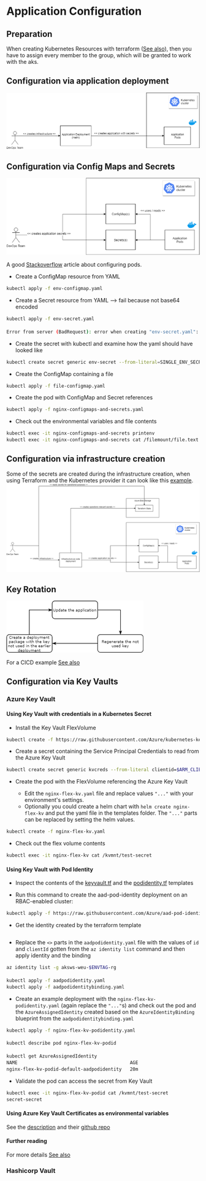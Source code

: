 # Application Configuration

## Preparation

When creating Kubernetes Resources with terraform ([See also](../terraform/README.md)), then you have to assign every member to the group, which will be granted to work with the aks.

## Configuration via application deployment

![Application Deployment](KubernetesApplicationDeployment.png "Application Deployment")

## Configuration via Config Maps and Secrets

![ConfigMaps and Secrets](KubernetesResourcesDeployment.png "ConfigMaps and Secrets")

A good [Stackoverflow](https://stackoverflow.com/questions/33478555/kubernetes-equivalent-of-env-file-in-docker) article about configuring pods.

* Create a ConfigMap resource from YAML

```bash
kubectl apply -f env-configmap.yaml
```
* Create a Secret resource from YAML --> fail because not base64 encoded

```bash
kubectl apply -f env-secret.yaml

Error from server (BadRequest): error when creating "env-secret.yaml": Secret in version "v1" cannot be handled as a Secret: v1.Secret.ObjectMeta: v1.ObjectMeta.TypeMeta: Kind: Data: decode base64: illegal base64 data at input byte 3, error found in #10 byte of ...|nv secret"},"kind":"|..., bigger context ...|:"v1","data":{"SINGLE_ENV_SECRET_KEY":"env secret"},"kind":"Secret","metadata":{"annotations":{"kube|...
```

* Create the secret with kubectl and examine how the yaml should have looked like

```bash
kubectl create secret generic env-secret --from-literal=SINGLE_ENV_SECRET_KEY="env secret" -o yaml
```

* Create the ConfigMap containing a file

```bash
kubectl apply -f file-configmap.yaml
```

* Create the pod with ConfigMap and Secret references

```bash
kubectl apply -f nginx-configmaps-and-secrets.yaml
```

* Check out the environmental variables and file contents

```bash
kubectl exec -it nginx-configmaps-and-secrets printenv
kubectl exec -it nginx-configmaps-and-secrets cat /filemount/file.text
```

## Configuration via infrastructure creation

Some of the secrets are created during the infrastructure creation, when using Terraform and the Kubernetes provider it can look like this [example](../terraform/kubernetes.tf).
![Infrastructure Creation](KubernetesConfigurationScenarios.png "Infrastructure Creation")

## Key Rotation

![Key Rotation](KeyRotation.png "Key Rotation")

For a CICD example [See also](https://blog.kloud.com.au/2018/09/19/automatic-key-rotation-for-azure-services/)

## Configuration via Key Vaults

### Azure Key Vault

#### Using Key Vault with credentials in a Kubernetes Secret
* Install the Key Vault FlexVolume
```bash
kubectl create -f https://raw.githubusercontent.com/Azure/kubernetes-keyvault-flexvol/master/deployment/kv-flexvol-installer.yaml
```

* Create a secret containing the Service Principal Credentials to read from the Azure Key Vault

```bash
kubectl create secret generic kvcreds --from-literal clientid=$ARM_CLIENT_ID --from-literal clientsecret=$ARM_CLIENT_SECRET --type=azure/kv
```

* Create the pod with the FlexVolume referencing the Azure Key Vault

  * Edit the `nginx-flex-kv.yaml` file and replace values `"..."` with your environment's settings.
  * Optionally you could create a helm chart with `helm create nginx-flex-kv` and put the yaml file in the templates folder. The `"..."` parts can be replaced by setting the helm values.

```bash
kubectl create -f nginx-flex-kv.yaml
```

* Check out the flex volume contents

```bash
kubectl exec -it nginx-flex-kv cat /kvmnt/test-secret
```
#### Using Key Vault with Pod Identity

* Inspect the contents of the [keyvault.tf](../terraform/keyvault.tf) and the [podidentity.tf](../terraform/podidentity.tf) templates

* Run this command to create the aad-pod-identity deployment on an RBAC-enabled cluster:
  
```bash
kubectl apply -f https://raw.githubusercontent.com/Azure/aad-pod-identity/master/deploy/infra/deployment-rbac.yaml
```
* Get the identity created by the terraform template
```bash
```

* Replace the `<>` parts in the `aadpodidentity.yaml` file with the values of `id` and `clientId` gotten from the `az identity list` command and then apply identity and the binding

```bash
az identity list -g aksws-weu-$ENVTAG-rg

kubectl apply -f aadpodidentity.yaml
kubectl apply -f aadpodidentitybinding.yaml
```
* Create an example deployment with the `nginx-flex-kv-podidentity.yaml` (again replace the `"..."`s) and check out the pod and the `AzureAssignedIdentity` created based on the `AzureIdentityBinding` blueprint from the `aadpodidentitybinding.yaml`

```bash
kubectl apply -f nginx-flex-kv-podidentity.yaml

kubectl describe pod nginx-flex-kv-podid

kubectl get AzureAssignedIdentity
NAME                                         AGE
nginx-flex-kv-podid-default-aadpodidentity   20m
```

* Validate the pod can access the secret from Key Vault
```bash
kubectl exec -it nginx-flex-kv-podid cat /kvmnt/test-secret
secret-secret
```

#### Using Azure Key Vault Certificates as environmental variables

See the [description](https://mrdevops.io/introducing-azure-key-vault-to-kubernetes-931f82364354) and their [github repo](https://github.com/SparebankenVest/azure-key-vault-to-kubernetes)

#### Further reading

For more details [See also](https://github.com/Azure/kubernetes-keyvault-flexvol)



### Hashicorp Vault